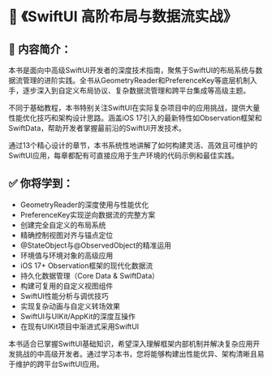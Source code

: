 # 📘 《SwiftUI 高阶布局与数据流实战》

## 📖 内容简介：

本书是面向中高级SwiftUI开发者的深度技术指南，聚焦于SwiftUI的布局系统与数据流管理的进阶实践。全书从GeometryReader和PreferenceKey等底层机制入手，逐步深入到自定义布局协议、复杂数据流管理和跨平台集成等高级主题。

不同于基础教程，本书特别关注SwiftUI在实际复杂项目中的应用挑战，提供大量性能优化技巧和架构设计思路。涵盖iOS 17引入的最新特性如Observation框架和SwiftData，帮助开发者掌握最前沿的SwiftUI开发技术。

通过13个精心设计的章节，本书系统性地讲解了如何构建灵活、高效且可维护的SwiftUI应用，每章都配有可直接应用于生产环境的代码示例和最佳实践。

## ✅ 你将学到：
- GeometryReader的深度使用与性能优化
- PreferenceKey实现逆向数据流的完整方案
- 创建完全自定义的布局系统
- 精确控制视图对齐与锚点定位
- @StateObject与@ObservedObject的精准运用
- 环境值与环境对象的高级应用
- iOS 17+ Observation框架的现代化数据流
- 持久化数据管理（Core Data & SwiftData）
- 构建可复用的自定义视图组件
- SwiftUI性能分析与调优技巧
- 实现复杂动画与自定义转场效果
- SwiftUI与UIKit/AppKit的深度互操作
- 在现有UIKit项目中渐进式采用SwiftUI

本书适合已掌握SwiftUI基础知识，希望深入理解框架内部机制并解决复杂应用开发挑战的中高级开发者。通过学习本书，您将能够构建出性能优异、架构清晰且易于维护的跨平台SwiftUI应用。
